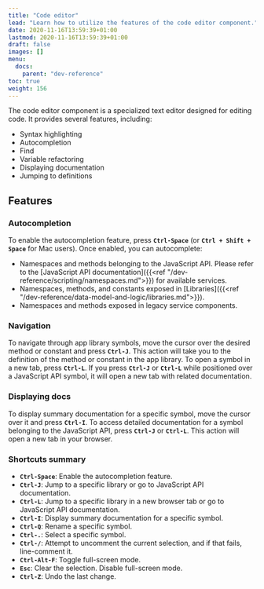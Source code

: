```yaml
---
title: "Code editor"
lead: "Learn how to utilize the features of the code editor component."
date: 2020-11-16T13:59:39+01:00
lastmod: 2020-11-16T13:59:39+01:00
draft: false
images: []
menu:
  docs:
    parent: "dev-reference"
toc: true
weight: 156
---
```


The code editor component is a specialized text editor designed for editing code. It provides several features, including:

- Syntax highlighting
- Autocompletion
- Find
- Variable refactoring
- Displaying documentation
- Jumping to definitions

## **Features**

### Autocompletion
To enable the autocompletion feature, press **`Ctrl-Space`** (or **`Ctrl + Shift + Space`** for Mac users). Once enabled, you can autocomplete:

- Namespaces and methods belonging to the JavaScript API. Please refer to the [JavaScript API documentation]({{<ref "/dev-reference/scripting/namespaces.md">}}) for available services.
- Namespaces, methods, and constants exposed in [Libraries]({{<ref "/dev-reference/data-model-and-logic/libraries.md">}}).
- Namespaces and methods exposed in legacy service components.

### Navigation
To navigate through app library symbols, move the cursor over the desired method or constant and press **`Ctrl-J`**. This action will take you to the definition of the method or constant in the app library. To open a symbol in a new tab, press **`Ctrl-L`**. If you press **`Ctrl-J`** or **`Ctrl-L`** while positioned over a JavaScript API symbol, it will open a new tab with related documentation.

### Displaying docs
To display summary documentation for a specific symbol, move the cursor over it and press **`Ctrl-I`**. To access detailed documentation for a symbol belonging to the JavaScript API, press **`Ctrl-J`** or **`Ctrl-L`**. This action will open a new tab in your browser.

### Shortcuts summary

- **`Ctrl-Space`**: Enable the autocompletion feature.
- **`Ctrl-J`**: Jump to a specific library or go to JavaScript API documentation.
- **`Ctrl-L`**: Jump to a specific library in a new browser tab or go to JavaScript API documentation.
- **`Ctrl-I`**: Display summary documentation for a specific symbol.
- **`Ctrl-Q`**: Rename a specific symbol.
- **`Ctrl-.`**: Select a specific symbol.
- **`Ctrl-/`**: Attempt to uncomment the current selection, and if that fails, line-comment it.
- **`Ctrl-Alt-F`**: Toggle full-screen mode.
- **`Esc`**: Clear the selection. Disable full-screen mode.
- **`Ctrl-Z`**: Undo the last change.
